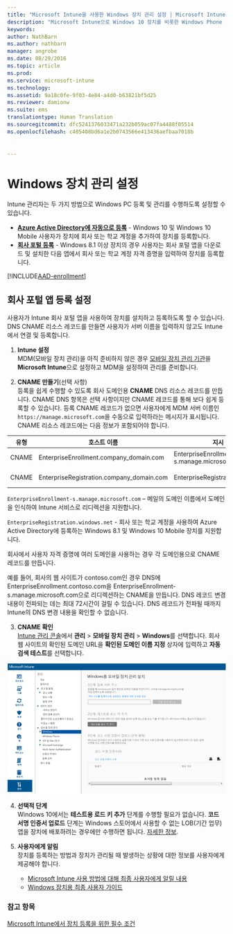```yaml
---
title: "Microsoft Intune을 사용한 Windows 장치 관리 설정 | Microsoft Intune"
description: "Microsoft Intune으로 Windows 10 장치를 비롯한 Windows Phone PC에 대한 MDM(모바일 장치 관리)을 설정합니다."
keywords: 
author: NathBarn
ms.author: nathbarn
manager: angrobe
ms.date: 08/29/2016
ms.topic: article
ms.prod: 
ms.service: microsoft-intune
ms.technology: 
ms.assetid: 9a18c0fe-9f03-4e84-a4d0-b63821bf5d25
ms.reviewer: damionw
ms.suite: ems
translationtype: Human Translation
ms.sourcegitcommit: dfc5241376033471a232b059ac07fa4488f05514
ms.openlocfilehash: c405408bd6a1e2b0743566e413436aefbaa7018b


---
```


# Windows 장치 관리 설정

Intune 관리자는 두 가지 방법으로 Windows PC 등록 및 관리를 수행하도록 설정할 수 있습니다.

- **[Azure Active Directory에 자동으로 등록](#azure-active-directory-enrollment)** - Windows 10 및 Windows 10 Mobile 사용자가 장치에 회사 또는 학교 계정을 추가하여 장치를 등록합니다.
- **[회사 포털 등록](#company-portal-app-enrollment)** - Windows 8.1 이상 장치의 경우 사용자는 회사 포털 앱을 다운로드 및 설치한 다음 앱에서 회사 또는 학교 계정 자격 증명을 입력하여 장치를 등록합니다.

[!INCLUDE[AAD-enrollment](../includes/win10-automatic-enrollment-aad.md)]

## 회사 포털 앱 등록 설정
사용자가 Intune 회사 포털 앱을 사용하여 장치를 설치하고 등록하도록 할 수 있습니다. DNS CNAME 리소스 레코드를 만들면 사용자가 서버 이름을 입력하지 않고도 Intune에서 연결 및 등록합니다.

1. **Intune 설정**<br>
MDM(모바일 장치 관리)을 아직 준비하지 않은 경우 [모바일 장치 관리 기관](prerequisites-for-enrollment.md#set-mobile-device-management-authority)을 **Microsoft Intune**으로 설정하고 MDM을 설정하여 관리를 준비합니다.

2. **CNAME 만들기**(선택 사항)<br>등록을 쉽게 수행할 수 있도록 회사 도메인용 **CNAME** DNS 리소스 레코드를 만듭니다. CNAME DNS 항목은 선택 사항이지만 CNAME 레코드를 통해 보다 쉽게 등록할 수 있습니다. 등록 CNAME 레코드가 없으면 사용자에게 MDM 서버 이름인 `https://manage.microsoft.com`을 수동으로 입력하라는 메시지가 표시됩니다. CNAME 리소스 레코드에는 다음 정보가 포함되어야 합니다.

  |유형|호스트 이름|지시 대상|TTL|
  |--------|-------------|-------------|-------|
  |CNAME|EnterpriseEnrollment.company_domain.com|EnterpriseEnrollment-s.manage.microsoft.com |1시간|
  |CNAME|EnterpriseRegistration.company_domain.com|EnterpriseRegistration.windows.net|1시간|

  `EnterpriseEnrollment-s.manage.microsoft.com` – 메일의 도메인 이름에서 도메인을 인식하여 Intune 서비스로 리디렉션을 지원합니다.

  `EnterpriseRegistration.windows.net` - 회사 또는 학교 계정을 사용하여 Azure Active Directory에 등록하는 Windows 8.1 및 Windows 10 Mobile 장치를 지원합니다.

  회사에서 사용자 자격 증명에 여러 도메인을 사용하는 경우 각 도메인용으로 CNAME 레코드를 만듭니다.

  예를 들어, 회사의 웹 사이트가 contoso.com인 경우 DNS에 EnterpriseEnrollment.contoso.com을 EnterpriseEnrollment-s.manage.microsoft.com으로 리디렉션하는 CNAME을 만듭니다. DNS 레코드 변경 내용이 전파되는 데는 최대 72시간이 걸릴 수 있습니다. DNS 레코드가 전파될 때까지 Intune의 DNS 변경 내용을 확인할 수 없습니다.

3.  **CNAME 확인**<br>[Intune 관리 콘솔](http://manage.microsoft.com)에서 **관리** &gt; **모바일 장치 관리** &gt; **Windows**를 선택합니다. 회사 웹 사이트의 확인된 도메인 URL을 **확인된 도메인 이름 지정** 상자에 입력하고 **자동 검색 테스트**를 선택합니다.

  ![Windows 장치 관리 대화 상자](../media/enroll-intune-winenr.png)

4.  **선택적 단계**<br>Windows 10에서는 **테스트용 로드 키 추가** 단계를 수행할 필요가 없습니다. **코드 서명 인증서 업로드** 단계는 Windows 스토어에서 사용할 수 없는 LOB(기간 업무) 앱을 장치에 배포하려는 경우에만 수행하면 됩니다. [자세한 정보](set-up-windows-phone-8.0-management-with-microsoft-intune.md).

6.  **사용자에게 알림**<br>장치를 등록하는 방법과 장치가 관리될 때 발생하는 상황에 대한 정보를 사용자에게 제공해야 합니다.
      - [Microsoft Intune 사용 방법에 대해 최종 사용자에게 알릴 내용](what-to-tell-your-end-users-about-using-microsoft-intune.md)
      - [Windows 장치용 최종 사용자 가이드](../enduser/using-your-windows-device-with-intune.md)

### 참고 항목
[Microsoft Intune에서 장치 등록을 위한 필수 조건](prerequisites-for-enrollment.md)



<!--HONumber=Oct16_HO3-->


